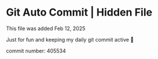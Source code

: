 # Git Auto Commit | Hidden File

This file was added Feb 12, 2025

Just for fun and keeping my daily git commit active 🤪

commit number: 405534
